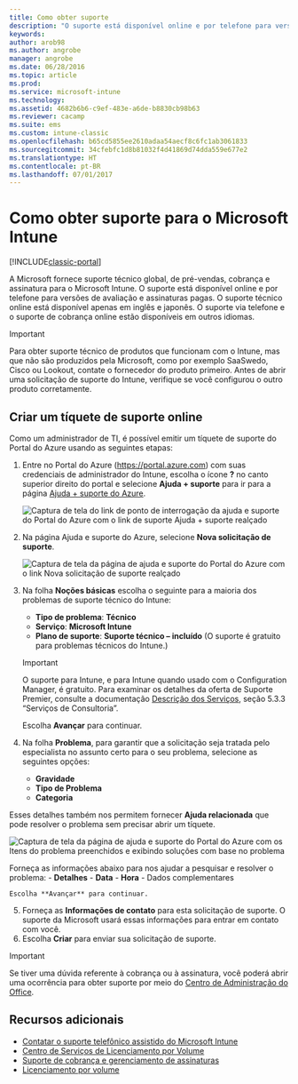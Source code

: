 ```yaml
---
title: Como obter suporte
description: "O suporte está disponível online e por telefone para versões de avaliação e assinaturas pagas."
keywords: 
author: arob98
ms.author: angrobe
manager: angrobe
ms.date: 06/28/2016
ms.topic: article
ms.prod: 
ms.service: microsoft-intune
ms.technology: 
ms.assetid: 4682b6b6-c9ef-483e-a6de-b8830cb98b63
ms.reviewer: cacamp
ms.suite: ems
ms.custom: intune-classic
ms.openlocfilehash: b65cd5855ee2610adaa54aecf8c6fc1ab3061833
ms.sourcegitcommit: 34cfebfc1d8b81032f4d41869d74dda559e677e2
ms.translationtype: HT
ms.contentlocale: pt-BR
ms.lasthandoff: 07/01/2017
---
```

# <a name="how-to-get-support-for-microsoft-intune"></a>Como obter suporte para o Microsoft Intune

[!INCLUDE[classic-portal](../includes/classic-portal.md)]

A Microsoft fornece suporte técnico global, de pré-vendas, cobrança e assinatura para o Microsoft Intune. O suporte está disponível online e por telefone para versões de avaliação e assinaturas pagas. O suporte técnico online está disponível apenas em inglês e japonês. O suporte via telefone e o suporte de cobrança online estão disponíveis em outros idiomas.

>[!IMPORTANT]
> Para obter suporte técnico de produtos que funcionam com o Intune, mas que não são produzidos pela Microsoft, como por exemplo SaaSwedo, Cisco ou Lookout, contate o fornecedor do produto primeiro. Antes de abrir uma solicitação de suporte do Intune, verifique se você configurou o outro produto corretamente.

## <a name="create-an-online-support-ticket"></a>Criar um tíquete de suporte online

Como um administrador de TI, é possível emitir um tíquete de suporte do Portal do Azure usando as seguintes etapas:

1. Entre no Portal do Azure (https://portal.azure.com) com suas credenciais de administrador do Intune, escolha o ícone **?** no canto superior direito do portal e selecione **Ajuda + suporte** para ir para a página [Ajuda + suporte do Azure](https://portal.azure.com/#blade/Microsoft_Azure_Support/HelpAndSupportBlade/overview).

    ![Captura de tela do link de ponto de interrogação da ajuda e suporte do Portal do Azure com o link de suporte Ajuda + suporte realçado](./media/azure-get-support.png)

2. Na página Ajuda e suporte do Azure, selecione **Nova solicitação de suporte**.

    ![Captura de tela da página de ajuda e suporte do Portal do Azure com o link Nova solicitação de suporte realçado](media/azure-support-ticket-link.png)
3. Na folha **Noções básicas** escolha o seguinte para a maioria dos problemas de suporte técnico do Intune:
    - **Tipo de problema**: **Técnico**
    - **Serviço**: **Microsoft Intune**
    - **Plano de suporte**: **Suporte técnico – incluído** (O suporte é gratuito para problemas técnicos do Intune.)

    >[!IMPORTANT]
    >O suporte para Intune, e para Intune quando usado com o Configuration Manager, é gratuito. Para examinar os detalhes da oferta de Suporte Premier, consulte a documentação [Descrição dos Serviços](https://www.microsoft.com/en-us/microsoftservices/services-list.aspx), seção 5.3.3 “Serviços de Consultoria”.

    Escolha **Avançar** para continuar.
4. Na folha **Problema**, para garantir que a solicitação seja tratada pelo especialista no assunto certo para o seu problema, selecione as seguintes opções:
    - **Gravidade**
    - **Tipo de Problema**
    - **Categoria**

 Esses detalhes também nos permitem fornecer **Ajuda relacionada** que pode resolver o problema sem precisar abrir um tíquete.

 ![Captura de tela da página de ajuda e suporte do Portal do Azure com os Itens do problema preenchidos e exibindo soluções com base no problema](./media/support-need-solutions.png)

 Forneça as informações abaixo para nos ajudar a pesquisar e resolver o problema:
    -   **Detalhes**
    - **Data**
    - **Hora**
    - Dados complementares

    Escolha **Avançar** para continuar.
5. Forneça as **Informações de contato** para esta solicitação de suporte. O suporte da Microsoft usará essas informações para entrar em contato com você.
6. Escolha **Criar** para enviar sua solicitação de suporte.

>[!IMPORTANT]
>Se tiver uma dúvida referente à cobrança ou à assinatura, você poderá abrir uma ocorrência para obter suporte por meio do [Centro de Administração do Office](https://portal.office.com/Support/SupportEntry.aspx).

## <a name="additional-resources"></a>Recursos adicionais
- [Contatar o suporte telefônico assistido do Microsoft Intune](contact-assisted-phone-support-for-microsoft-intune.md)
- [Centro de Serviços de Licenciamento por Volume](http://go.microsoft.com/fwlink/p/?LinkID=282016)
- [Suporte de cobrança e gerenciamento de assinaturas](https://support.office.com/article/Contact-Office-365-for-business-support-Admin-Help-32a17ca7-6fa0-4870-8a8d-e25ba4ccfd4b?ui=en-US&rs=en-US&ad=US)
- [Licenciamento por volume](http://go.microsoft.com/fwlink/p/?LinkID=282015)
